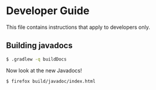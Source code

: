# Developer Guide

This file contains instructions that apply to developers only.

## Building javadocs

```sh
$ .gradlew -q buildDocs
```

Now look at the new Javadocs!

```sh
$ firefox build/javadoc/index.html
```
